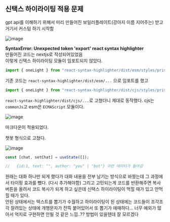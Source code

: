 ## 신택스 하이라이팅 적용 문제

gpt api를 이해하기 위해서 미리 만들어진 보일러플레이트(강아지 이름 지어주는) 받고 거기서 커스텀 하기 시작함

![image](https://user-images.githubusercontent.com/72128840/224191477-976b95cb-5c29-4d6b-9848-dd34daa67a95.png)

**SyntaxError: Unexpected token 'export' react syntax highlighter**  
만들어진 코드는 nextjs로 작성되어있었음  
이렇게 신택스 하이라이팅 모듈이 임포트되지 않았다.

```js
import { oneLight } from "react-syntax-highlighter/dist/esm/styles/prism";
```

기존 코드는 `react-syntax-highlighter/dist/esm/...` 으로 임포트를 했고

```js
import { oneLight } from "react-syntax-highlighter/dist/cjs/styles/prism";
```

`react-syntax-highlighter/dist/cjs/...`로 고쳤더니 제대로 동작했다. cjs는 `commonJs`고 esm은 `ECMAScript` 모듈이다.

![image](https://user-images.githubusercontent.com/72128840/224255553-d3bd153d-e469-414a-85f9-25ce2912900f.png)

마크다운이 적용되었다.

챗봇 형식으로 고쳤다.

![image](https://user-images.githubusercontent.com/72128840/224255838-533db18e-a65d-4d59-a916-e1ae4a24d9c6.png)

```js
const [chat, setChat] = useState([]);

//   {id:1, text: "", author: "you" | "bot"} 이런 데이터가 들어감
```

원래는 대화 하나만 되게 했다가 대화 내용을 전부 남기는 방식으로 바꿨는데 그 과정에서 타이핑 효과를 뺐다. (다시 추가해야함)
그리고 고민되는게 코드를 반환해주면 복사 버튼을 올려서 코드 복사가 되게 하고 싶은데 신택스 하이라이팅이 먹힐 때가 있고 안먹힐 때가 있다.  
안된 상태에서는 텍스트를 뽑기가 수월하고 하이라이팅이 된 상태에는 코드들이 조각조각 잘려있는 상태에 개행문자가 잔뜩 붙어있어서 또 뽑기가 애매하다...
너무 예외가 많아서 억지로 구현하면 안될 것 같은 느낌..?? 방법이 있을텐데 잘 모르겠다
